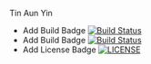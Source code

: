 Tin Aun Yin

- Add Build Badge [![Build Status](https://travis-ci.org/tinaungyin-mm/sem.svg?branch=master)](https://travis-ci.org/tinaungyin-mm/sem)
- Add Build Badge [![Build Status](https://travis-ci.org/tinaungyin-mm/sem.svg?branch=develop)](https://travis-ci.org/tinaungyin-mm/sem)
- Add License Badge [![LICENSE](https://img.shields.io/github/license/tinaungyin-mm/sem.svg?style=flat-square)](https://github.com/tinaungyin-mm/sem/blob/master/LICENSE)
